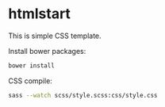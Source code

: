 # htmlstart

This is simple CSS template.

Install bower packages:
```sh
bower install
```

CSS compile:

```sh
sass --watch scss/style.scss:css/style.css
```
